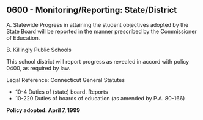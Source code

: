 ## 0600 - Monitoring/Reporting: State/District

A.  Statewide Progress in attaining the student objectives adopted by the State Board will be reported in the manner prescribed by the Commissioner of Education.

B.  Killingly Public Schools

This school district will report progress as revealed in accord with policy 0400, as required by law.

Legal Reference:  Connecticut General Statutes

* 10-4 Duties of (state) board. Reports
* 10-220 Duties of boards of education (as amended by P.A. 80-166)

**Policy adopted:  April 7, 1999**